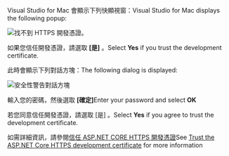 <span data-ttu-id="5e545-101">Visual Studio for Mac 會顯示下列快顯視窗：</span><span class="sxs-lookup"><span data-stu-id="5e545-101">Visual Studio for Mac displays the following popup:</span></span>

![找不到 HTTPS 開發憑證。](~/getting-started/_static/trustCertMac.png)

<span data-ttu-id="5e545-104">如果您信任開發憑證，請選取 **[是]** 。</span><span class="sxs-lookup"><span data-stu-id="5e545-104">Select **Yes** if you trust the development certificate.</span></span>

<span data-ttu-id="5e545-105">此時會顯示下列對話方塊：</span><span class="sxs-lookup"><span data-stu-id="5e545-105">The following dialog is displayed:</span></span>

![安全性警告對話方塊](~/getting-started/_static/certMac.png)

<span data-ttu-id="5e545-107">輸入您的密碼，然後選取 **[確定]**</span><span class="sxs-lookup"><span data-stu-id="5e545-107">Enter your password and select **OK**</span></span>

<span data-ttu-id="5e545-108">若您同意信任開發憑證，請選取 [是]  。</span><span class="sxs-lookup"><span data-stu-id="5e545-108">Select **Yes** if you agree to trust the development certificate.</span></span>

<span data-ttu-id="5e545-109">如需詳細資訊，請參閱[信任 ASP.NET CORE HTTPS 開發憑證](xref:security/enforcing-ssl#trust-the-aspnet-core-https-development-certificate-on-windows-and-macos)</span><span class="sxs-lookup"><span data-stu-id="5e545-109">See [Trust the ASP.NET Core HTTPS development certificate](xref:security/enforcing-ssl#trust-the-aspnet-core-https-development-certificate-on-windows-and-macos) for more information</span></span>